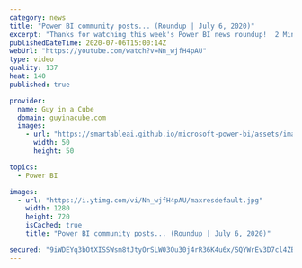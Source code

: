 ```yaml
---
category: news
title: "Power BI community posts... (Roundup | July 6, 2020)"
excerpt: "Thanks for watching this week's Power BI news roundup!  2 Minute Tuesday: https://guyinacu.be/userprincipalname Tech video: https://guyinacu.be/whatisrls  📢 Become a member: https://guyinacu.be/membership   *******************  Want to take your Power BI skills to the next level? We have training courses"
publishedDateTime: 2020-07-06T15:00:14Z
webUrl: "https://youtube.com/watch?v=Nn_wjfH4pAU"
type: video
quality: 137
heat: 140
published: true

provider:
  name: Guy in a Cube
  domain: guyinacube.com
  images:
    - url: "https://smartableai.github.io/microsoft-power-bi/assets/images/organizations/guyinacube.com-50x50.jpg"
      width: 50
      height: 50

topics:
  - Power BI

images:
  - url: "https://i.ytimg.com/vi/Nn_wjfH4pAU/maxresdefault.jpg"
    width: 1280
    height: 720
    isCached: true
    title: "Power BI community posts... (Roundup | July 6, 2020)"

secured: "9iWDEYq3bOtXISSWsm8tJtyOrSLW03Ou30j4rR36K4u6x/SQYWrEv3D7cl4ZBMWXrkl4LFpaYagmDf+fVe1EX2Q3gqi1xxNnP5WgQS+MuE5yxQpee305pURgcv3ll+D9fAANtApZrdBMjKKB03SrwYQ3U3UWhgX1tCfbcRiWWe4fqnHGyulXnk2jzq0CU/jjZMJoRgaumIPCSHPCHIVnpyGzefwkdtbGHfft+vlRc8j7Px6jPceUYp/l0ODjtPCA3YtqowdsUF/JNeQttH4WNgBHM8BOFpfsVM+vJSIjtMtsSLQeYG0kU04TCPMVLj1vThtP7trNLdERuf500fOsVw==;HMC9SVrBnN/8p7xH4x/1Qw=="
---
```


